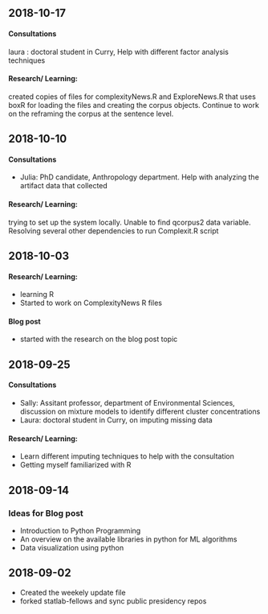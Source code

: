 ## 2018-10-17
#### Consultations
laura : doctoral student in Curry, Help with different factor analysis techniques
#### Research/ Learning:
created copies of files for complexityNews.R and ExploreNews.R that uses boxR for loading the files and creating the corpus objects. Continue to work on the reframing the corpus at the sentence level.

## 2018-10-10
#### Consultations
* Julia:  PhD candidate, Anthropology department. Help with analyzing the artifact data that collected
#### Research/ Learning:
trying to set up the system locally. Unable to find qcorpus2 data variable. Resolving several other dependencies to run Complexit.R script

## 2018-10-03
#### Research/ Learning:
* learning R
* Started to work on ComplexityNews R files
#### Blog post
* started with the research on the blog post topic 

## 2018-09-25
#### Consultations
* Sally: Assitant professor, department of Environmental Sciences, discussion on mixture models to identify different cluster concentrations
* Laura: doctoral student in Curry, on imputing missing data
#### Research/ Learning:
* Learn different imputing techniques to help with the consultation
* Getting myself familiarized with R

## 2018-09-14
### Ideas for Blog post
* Introduction to Python Programming
* An overview on the available libraries in python for ML algorithms
* Data visualization using python 

## 2018-09-02
* Created the weekely update file
* forked statlab-fellows and sync public presidency repos
